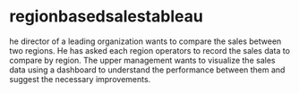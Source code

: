 # regionbasedsalestableau
he director of a leading organization wants to compare the sales between two regions. He has asked each region operators to record the sales data to compare by region. The upper management wants to visualize the sales data using a dashboard to understand the performance between them and suggest the necessary improvements.
